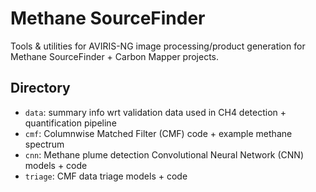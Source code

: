 # Methane SourceFinder
Tools & utilities for AVIRIS-NG image processing/product generation for Methane SourceFinder + Carbon Mapper projects.

## Directory

- `data`: summary info wrt validation data used in CH4 detection + quantification pipeline
- `cmf`: Columnwise Matched Filter (CMF) code + example methane spectrum
- `cnn`: Methane plume detection Convolutional Neural Network (CNN) models + code
- `triage`: CMF data triage models + code

